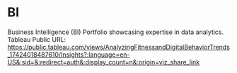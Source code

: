 # BI
Business Intelligence (BI) Portfolio showcasing expertise in data analytics.
Tableau Public URL: https://public.tableau.com/views/AnalyzingFitnessandDigitalBehaviorTrends_17424018487610/Insights?:language=en-US&:sid=&:redirect=auth&:display_count=n&:origin=viz_share_link
